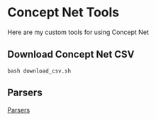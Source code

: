 # Concept Net Tools
Here are my custom tools for using Concept Net

## Download Concept Net CSV
```
bash download_csv.sh
```

## Parsers
[Parsers](parsers)
